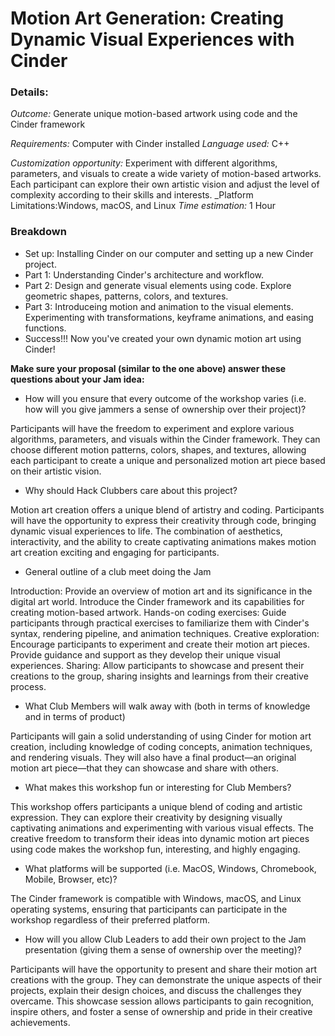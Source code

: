 # Motion Art Generation: Creating Dynamic Visual Experiences with Cinder

### Details:
_Outcome:_ Generate unique motion-based artwork using code and the Cinder framework

_Requirements:_ Computer with Cinder installed
_Language used:_ C++

_Customization opportunity:_ Experiment with different algorithms, parameters, and visuals to create a wide variety of motion-based artworks. Each participant can explore their own artistic vision and adjust the level of complexity according to their skills and interests.
_Platform Limitations:Windows, macOS, and Linux
_Time estimation:_ 1 Hour 

### Breakdown
- Set up: Installing Cinder on our computer and setting up a new Cinder project.
- Part 1: Understanding Cinder's architecture and workflow.
- Part 2:  Design and generate visual elements using code. Explore geometric shapes, patterns, colors, and textures.
- Part 3: Introduceing motion and animation to the visual elements. Experimenting with transformations, keyframe animations, and easing functions.
- Success!!! Now you've created your own dynamic motion art using Cinder!

**Make sure your proposal (similar to the one above) answer these questions about your Jam idea:**
- How will you ensure that every outcome of the workshop varies (i.e. how will you give jammers a sense of ownership over their project)?

Participants will have the freedom to experiment and explore various algorithms, parameters, and visuals within the Cinder framework. They can choose different motion patterns, colors, shapes, and textures, allowing each participant to create a unique and personalized motion art piece based on their artistic vision.
- Why should Hack Clubbers care about this project?

Motion art creation offers a unique blend of artistry and coding. Participants will have the opportunity to express their creativity through code, bringing dynamic visual experiences to life. The combination of aesthetics, interactivity, and the ability to create captivating animations makes motion art creation exciting and engaging for participants.
- General outline of a club meet doing the Jam

Introduction: Provide an overview of motion art and its significance in the digital art world. Introduce the Cinder framework and its capabilities for creating motion-based artwork.
Hands-on coding exercises: Guide participants through practical exercises to familiarize them with Cinder's syntax, rendering pipeline, and animation techniques.
Creative exploration: Encourage participants to experiment and create their motion art pieces. Provide guidance and support as they develop their unique visual experiences.
Sharing: Allow participants to showcase and present their creations to the group, sharing insights and learnings from their creative process.
- What Club Members will walk away with (both in terms of knowledge and in terms of product)

Participants will gain a solid understanding of using Cinder for motion art creation, including knowledge of coding concepts, animation techniques, and rendering visuals. They will also have a final product—an original motion art piece—that they can showcase and share with others. 
- What makes this workshop fun or interesting for Club Members?

This workshop offers participants a unique blend of coding and artistic expression. They can explore their creativity by designing visually captivating animations and experimenting with various visual effects. The creative freedom to transform their ideas into dynamic motion art pieces using code makes the workshop fun, interesting, and highly engaging.
- What platforms will be supported (i.e. MacOS, Windows, Chromebook, Mobile, Browser, etc)?

The Cinder framework is compatible with Windows, macOS, and Linux operating systems, ensuring that participants can participate in the workshop regardless of their preferred platform.
- How will you allow Club Leaders to add their own project to the Jam presentation (giving them a sense of ownership over the meeting)?

Participants will have the opportunity to present and share their motion art creations with the group. They can demonstrate the unique aspects of their projects, explain their design choices, and discuss the challenges they overcame. This showcase session allows participants to gain recognition, inspire others, and foster a sense of ownership and pride in their creative achievements.
